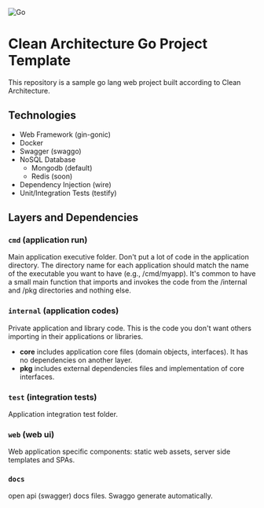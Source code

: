 ![Go](https://github.com/mecitsemerci/go-todo-app/workflows/Go/badge.svg?branch=master)

# Clean Architecture Go Project Template

This repository is a sample go lang web project built according to Clean Architecture.  

## Technologies
* Web Framework (gin-gonic)
* Docker
* Swagger (swaggo)
* NoSQL Database
    * Mongodb (default)
    * Redis (soon)
* Dependency Injection (wire)
* Unit/Integration Tests (testify)

## Layers and Dependencies

### `cmd` (application run)
Main application executive folder. Don't put a lot of code in the application directory.
The directory name for each application should match the name of the executable you want to have (e.g., /cmd/myapp).
It's common to have a small main function that imports and invokes the code from the /internal and /pkg directories and nothing else.

### `internal` (application codes)
Private application and library code. This is the code you don't want others importing in their applications or libraries.
* **core** includes application core files (domain objects, interfaces). It has no dependencies on another layer. 
* **pkg** includes external dependencies files and implementation of core interfaces.

### `test` (integration tests)
Application integration test folder.

### `web` (web ui)
Web application specific components: static web assets, server side templates and SPAs.

### `docs`
open api (swagger) docs files. Swaggo generate automatically. 